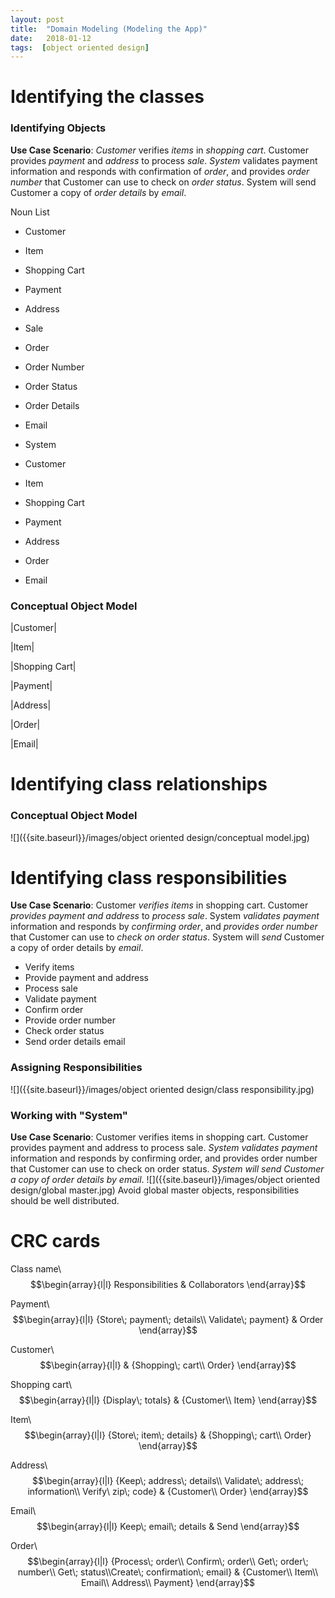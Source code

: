 ```yaml
---
layout: post
title:  "Domain Modeling (Modeling the App)"
date:   2018-01-12
tags:  [object oriented design]
---
```

<!-- Creating a conceptual model -->
# Identifying the classes
### Identifying Objects
**Use Case Scenario**: *Customer* verifies *items* in *shopping cart*. Customer provides *payment* and *address* to process *sale*. *System* validates payment information and responds with confirmation of *order*, and provides *order number* that Customer can use to check on *order status*. System will send Customer a copy of *order details* by *email*.

Noun List
* Customer
* Item
* Shopping Cart
* Payment
* Address
* Sale
* Order
* Order Number
* Order Status
* Order Details
* Email
* System

* Customer
* Item
* Shopping Cart
* Payment
* Address
* Order
* Email

### Conceptual Object Model

|Customer|

|Item|

|Shopping Cart|

|Payment|

|Address|

|Order|

|Email|

# Identifying class relationships
### Conceptual Object Model
![]({{site.baseurl}}/images/object oriented design/conceptual model.jpg)
# Identifying class responsibilities
**Use Case Scenario**: Customer *verifies items* in shopping cart. Customer *provides payment and address* to *process sale*. System *validates payment* information and responds by *confirming order*, and *provides order number* that Customer can use to *check on order status*. System will *send* Customer a copy of order details by *email*.
* Verify items
* Provide payment and address
* Process sale
* Validate payment
* Confirm order
* Provide order number
* Check order status
* Send order details email

### Assigning Responsibilities
![]({{site.baseurl}}/images/object oriented design/class responsibility.jpg)
### Working with "System"
**Use Case Scenario**: Customer verifies items in shopping cart. Customer provides payment and address to process sale. *System validates payment* information and responds by confirming order, and provides order number that Customer can use to check on order status. *System will send Customer a copy of order details by email*.
![]({{site.baseurl}}/images/object oriented design/global master.jpg)
Avoid global master objects, responsibilities should be well distributed.
# CRC cards
Class name\\
$$\begin{array}{l|l}
Responsibilities & Collaborators
\end{array}$$

Payment\\
$$\begin{array}{l|l}
{Store\; payment\; details\\ Validate\; payment} & Order
\end{array}$$

Customer\\
$$\begin{array}{l|l}
& {Shopping\; cart\\ Order}
\end{array}$$

Shopping cart\\
$$\begin{array}{l|l}
{Display\; totals} & {Customer\\ Item}
\end{array}$$

Item\\
$$\begin{array}{l|l}
{Store\; item\; details} & {Shopping\; cart\\ Order}
\end{array}$$

Address\\
$$\begin{array}{l|l}
{Keep\; address\; details\\ Validate\; address\; information\\ Verify\ zip\; code} & {Customer\\ Order}
\end{array}$$

Email\\
$$\begin{array}{l|l}
Keep\; email\; details & Send
\end{array}$$

Order\\
$$\begin{array}{l|l}
{Process\; order\\ Confirm\; order\\ Get\; order\; number\\ Get\; status\\Create\; confirmation\; email} & {Customer\\ Item\\ Email\\ Address\\ Payment}
\end{array}$$
